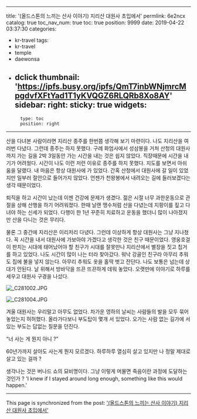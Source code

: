 
---
title: '(올드스톤의 느끼는 산사 이야기) 지리산 대원사 초입에서'
permlink: 6e2ncx
catalog: true
toc_nav_num: true
toc: true
position: 9999
date: 2019-04-22 03:37:30
categories:
- kr-travel
tags:
- kr-travel
- temple
- daewonsa
- dclick
thumbnail: 'https://ipfs.busy.org/ipfs/QmT7inbWNjmrcMpgdvfXFtYad1T1yKVQGZ6RLQRb8Xo8AY'
sidebar:
    right:
        sticky: true
widgets:
    -
        type: toc
        position: right
---



산을 다녀본 사람이라면 지리산 종주를 한번쯤 생각해 보기 마련이다. 나도 지리산을 여러번 다녔다. 그런데 종주는 하지 못했다. 구례 화엄사에서 성삼봉을 거처 산청의 대원사까지 가는 길을 2박 3일동안 가는 시간을 내는 것은 쉽지 않았다. 직장때문에 시간을 내기가 어려웠다. 시간이 나도 이런 저런 이유로 종주를 하지 못했다. 지도를 보면서 아쉬움을 달랬다. 내 마음은 항상 대원사에 가 있었다. 간혹 산청에서 대원사에 갈 일이 있었지만 일부러 절안으로 들어가지 않았다. 언젠가 천왕봉에서 내려오는 길에 들러보겠다는 생각 때문이었다.

퇴직을 하고 시간이 났는데 이젠 건강에 문제가 생겼다. 젊은 시절 너무 과한운동으로 관절을 상해 산행을 하기 어려워졌다. 한때 날랜 맹수처럼 산을 다녔는데 지팡이를 짚고 다녀야 하는 신세가 되었다. 다행이 한 1년 꾸준히 치료하고 운동을 했더니 많이 나아졌지만 산을 다니는 것은 무리다. 

물론 그 중간에 지리산은 이리저리 다녔다. 그런데 이상하게 항상 대원사는 그냥 지나쳤다. 꼭 시간을 내서 대원사에 가보아야 가겠다고 생각한 것은 친구 때문이었다. 영웅호걸이 판치는 시대에 태어났어야 할 친구가 시대를 잘못만나 지리산에서 별장을 짓고 칩거를 하고 있었다. 나도 시간이 많이 나는 터라 찾아갔다. 워낙 강골인 친구라 아무리 추워도 집에 불을 넣지 않는다. 아무리 추워도 옷을 홀딱 벗고 잔단다. 나도 보통은 넘는데 상대가 안된다. 날 위해서 방바닥을 뜨끈 뜨끈하게 데워 놓았다. 오랫만에 이야기로 하루를 세우고 대원사 구경을 나섰다. 

![_C281002.JPG](https://ipfs.busy.org/ipfs/QmT7inbWNjmrcMpgdvfXFtYad1T1yKVQGZ6RLQRb8Xo8AY)

![_C281004.JPG](https://ipfs.busy.org/ipfs/QmeAPjFTsrcUJLXJEsNpXotrfk9hGJeQuGukK1tqH71qxn)


겨울 대원사는 우리말고 아무도 없었다. 차가운 영하의 날씨는 사람들의 발을 모두 묶어 놓았는지 허허했다. 올라가다보니 부도탑이 몇개 서 있었다. 오가는 사람 없는 길가에 서 있는 부도는 답없는 질문을 던진다. 

“너 사는 게 뭔지 아니 ?”

60년가까지 살아도 사는게 뭔지 모르겠다. 하루하루 열심히 살고 있지만 나 정말 제대로 살고 있는 걸까 ?

생각나는 것은 버나드 쇼의 묘비명이다.
그냥 이렇게 머물면 죽음이란 과정에 도달하는 것인가 ?
'I knew if I stayed around long enough, something like this would happen.' 

- - -

This page is synchronized from the post: ['(올드스톤의 느끼는 산사 이야기) 지리산 대원사 초입에서'](https://steemit.com/@oldstone/6e2ncx)
